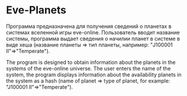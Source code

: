 # Eve-Planets
Программа предназначена для получения сведений о планетах в системах вселенной игры eve-online. Пользователь вводит название системы, программа выдает сведения о начилии
планет в системе в виде хеша (название планеты => тип планеты, например: "J100001 II"=>"Temperate").

The program is designed to obtain information about the planets in the systems of the eve-online universe. The user enters the name of the system, the program displays information about the availability
planets in the system as a hash (name of planet => type of planet, for example: "J100001 II"=>"Temperate").
